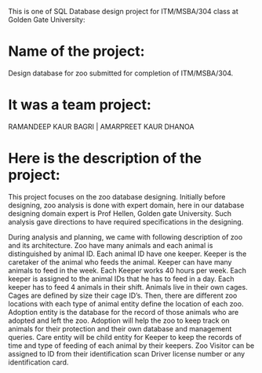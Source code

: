 This is one of SQL Database design project for ITM/MSBA/304 class at Golden Gate University: 

# Name of the project:
Design database for zoo
submitted for completion of ITM/MSBA/304.

# It was a team project:
RAMANDEEP KAUR BAGRI | AMARPREET KAUR DHANOA

# Here is the description of the project:
This project focuses on the zoo database designing. Initially before designing, zoo analysis is done with expert domain, here in our database designing domain expert is Prof Hellen, Golden gate University. Such analysis gave directions to have required specifications in the designing.

During analysis and planning, we came with following description of zoo and its architecture. Zoo have many animals and each animal is distinguished by animal ID. Each animal ID have one keeper. Keeper is the caretaker of the animal who feeds the animal. Keeper can have many animals to feed in the week. Each Keeper works 40 hours per week. Each keeper is assigned to the animal IDs that he has to feed in a day. Each keeper has to feed 4 animals in their shift. Animals live in their own cages. Cages are defined by size their cage ID’s.
Then, there are different zoo locations with each type of animal entity define the location of each zoo. Adoption entity is the database for the record of those animals who are adopted and left the zoo. Adoption will help the zoo to keep track on animals for their protection and their own database and management queries. Care entity will be child entity for Keeper to keep the records of time and type of feeding of each animal by their keepers. Zoo Visitor can be assigned to ID from their identification scan Driver license number or any identification card.
